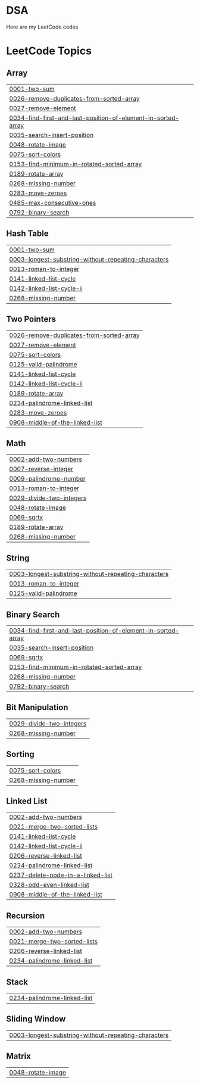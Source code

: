 # DSA
Here are my LeetCode codes

<!---LeetCode Topics Start-->
# LeetCode Topics
## Array
|  |
| ------- |
| [0001-two-sum](https://github.com/AnirudhGeek/DSA/tree/master/0001-two-sum) |
| [0026-remove-duplicates-from-sorted-array](https://github.com/AnirudhGeek/DSA/tree/master/0026-remove-duplicates-from-sorted-array) |
| [0027-remove-element](https://github.com/AnirudhGeek/DSA/tree/master/0027-remove-element) |
| [0034-find-first-and-last-position-of-element-in-sorted-array](https://github.com/AnirudhGeek/DSA/tree/master/0034-find-first-and-last-position-of-element-in-sorted-array) |
| [0035-search-insert-position](https://github.com/AnirudhGeek/DSA/tree/master/0035-search-insert-position) |
| [0048-rotate-image](https://github.com/AnirudhGeek/DSA/tree/master/0048-rotate-image) |
| [0075-sort-colors](https://github.com/AnirudhGeek/DSA/tree/master/0075-sort-colors) |
| [0153-find-minimum-in-rotated-sorted-array](https://github.com/AnirudhGeek/DSA/tree/master/0153-find-minimum-in-rotated-sorted-array) |
| [0189-rotate-array](https://github.com/AnirudhGeek/DSA/tree/master/0189-rotate-array) |
| [0268-missing-number](https://github.com/AnirudhGeek/DSA/tree/master/0268-missing-number) |
| [0283-move-zeroes](https://github.com/AnirudhGeek/DSA/tree/master/0283-move-zeroes) |
| [0485-max-consecutive-ones](https://github.com/AnirudhGeek/DSA/tree/master/0485-max-consecutive-ones) |
| [0792-binary-search](https://github.com/AnirudhGeek/DSA/tree/master/0792-binary-search) |
## Hash Table
|  |
| ------- |
| [0001-two-sum](https://github.com/AnirudhGeek/DSA/tree/master/0001-two-sum) |
| [0003-longest-substring-without-repeating-characters](https://github.com/AnirudhGeek/DSA/tree/master/0003-longest-substring-without-repeating-characters) |
| [0013-roman-to-integer](https://github.com/AnirudhGeek/DSA/tree/master/0013-roman-to-integer) |
| [0141-linked-list-cycle](https://github.com/AnirudhGeek/DSA/tree/master/0141-linked-list-cycle) |
| [0142-linked-list-cycle-ii](https://github.com/AnirudhGeek/DSA/tree/master/0142-linked-list-cycle-ii) |
| [0268-missing-number](https://github.com/AnirudhGeek/DSA/tree/master/0268-missing-number) |
## Two Pointers
|  |
| ------- |
| [0026-remove-duplicates-from-sorted-array](https://github.com/AnirudhGeek/DSA/tree/master/0026-remove-duplicates-from-sorted-array) |
| [0027-remove-element](https://github.com/AnirudhGeek/DSA/tree/master/0027-remove-element) |
| [0075-sort-colors](https://github.com/AnirudhGeek/DSA/tree/master/0075-sort-colors) |
| [0125-valid-palindrome](https://github.com/AnirudhGeek/DSA/tree/master/0125-valid-palindrome) |
| [0141-linked-list-cycle](https://github.com/AnirudhGeek/DSA/tree/master/0141-linked-list-cycle) |
| [0142-linked-list-cycle-ii](https://github.com/AnirudhGeek/DSA/tree/master/0142-linked-list-cycle-ii) |
| [0189-rotate-array](https://github.com/AnirudhGeek/DSA/tree/master/0189-rotate-array) |
| [0234-palindrome-linked-list](https://github.com/AnirudhGeek/DSA/tree/master/0234-palindrome-linked-list) |
| [0283-move-zeroes](https://github.com/AnirudhGeek/DSA/tree/master/0283-move-zeroes) |
| [0908-middle-of-the-linked-list](https://github.com/AnirudhGeek/DSA/tree/master/0908-middle-of-the-linked-list) |
## Math
|  |
| ------- |
| [0002-add-two-numbers](https://github.com/AnirudhGeek/DSA/tree/master/0002-add-two-numbers) |
| [0007-reverse-integer](https://github.com/AnirudhGeek/DSA/tree/master/0007-reverse-integer) |
| [0009-palindrome-number](https://github.com/AnirudhGeek/DSA/tree/master/0009-palindrome-number) |
| [0013-roman-to-integer](https://github.com/AnirudhGeek/DSA/tree/master/0013-roman-to-integer) |
| [0029-divide-two-integers](https://github.com/AnirudhGeek/DSA/tree/master/0029-divide-two-integers) |
| [0048-rotate-image](https://github.com/AnirudhGeek/DSA/tree/master/0048-rotate-image) |
| [0069-sqrtx](https://github.com/AnirudhGeek/DSA/tree/master/0069-sqrtx) |
| [0189-rotate-array](https://github.com/AnirudhGeek/DSA/tree/master/0189-rotate-array) |
| [0268-missing-number](https://github.com/AnirudhGeek/DSA/tree/master/0268-missing-number) |
## String
|  |
| ------- |
| [0003-longest-substring-without-repeating-characters](https://github.com/AnirudhGeek/DSA/tree/master/0003-longest-substring-without-repeating-characters) |
| [0013-roman-to-integer](https://github.com/AnirudhGeek/DSA/tree/master/0013-roman-to-integer) |
| [0125-valid-palindrome](https://github.com/AnirudhGeek/DSA/tree/master/0125-valid-palindrome) |
## Binary Search
|  |
| ------- |
| [0034-find-first-and-last-position-of-element-in-sorted-array](https://github.com/AnirudhGeek/DSA/tree/master/0034-find-first-and-last-position-of-element-in-sorted-array) |
| [0035-search-insert-position](https://github.com/AnirudhGeek/DSA/tree/master/0035-search-insert-position) |
| [0069-sqrtx](https://github.com/AnirudhGeek/DSA/tree/master/0069-sqrtx) |
| [0153-find-minimum-in-rotated-sorted-array](https://github.com/AnirudhGeek/DSA/tree/master/0153-find-minimum-in-rotated-sorted-array) |
| [0268-missing-number](https://github.com/AnirudhGeek/DSA/tree/master/0268-missing-number) |
| [0792-binary-search](https://github.com/AnirudhGeek/DSA/tree/master/0792-binary-search) |
## Bit Manipulation
|  |
| ------- |
| [0029-divide-two-integers](https://github.com/AnirudhGeek/DSA/tree/master/0029-divide-two-integers) |
| [0268-missing-number](https://github.com/AnirudhGeek/DSA/tree/master/0268-missing-number) |
## Sorting
|  |
| ------- |
| [0075-sort-colors](https://github.com/AnirudhGeek/DSA/tree/master/0075-sort-colors) |
| [0268-missing-number](https://github.com/AnirudhGeek/DSA/tree/master/0268-missing-number) |
## Linked List
|  |
| ------- |
| [0002-add-two-numbers](https://github.com/AnirudhGeek/DSA/tree/master/0002-add-two-numbers) |
| [0021-merge-two-sorted-lists](https://github.com/AnirudhGeek/DSA/tree/master/0021-merge-two-sorted-lists) |
| [0141-linked-list-cycle](https://github.com/AnirudhGeek/DSA/tree/master/0141-linked-list-cycle) |
| [0142-linked-list-cycle-ii](https://github.com/AnirudhGeek/DSA/tree/master/0142-linked-list-cycle-ii) |
| [0206-reverse-linked-list](https://github.com/AnirudhGeek/DSA/tree/master/0206-reverse-linked-list) |
| [0234-palindrome-linked-list](https://github.com/AnirudhGeek/DSA/tree/master/0234-palindrome-linked-list) |
| [0237-delete-node-in-a-linked-list](https://github.com/AnirudhGeek/DSA/tree/master/0237-delete-node-in-a-linked-list) |
| [0328-odd-even-linked-list](https://github.com/AnirudhGeek/DSA/tree/master/0328-odd-even-linked-list) |
| [0908-middle-of-the-linked-list](https://github.com/AnirudhGeek/DSA/tree/master/0908-middle-of-the-linked-list) |
## Recursion
|  |
| ------- |
| [0002-add-two-numbers](https://github.com/AnirudhGeek/DSA/tree/master/0002-add-two-numbers) |
| [0021-merge-two-sorted-lists](https://github.com/AnirudhGeek/DSA/tree/master/0021-merge-two-sorted-lists) |
| [0206-reverse-linked-list](https://github.com/AnirudhGeek/DSA/tree/master/0206-reverse-linked-list) |
| [0234-palindrome-linked-list](https://github.com/AnirudhGeek/DSA/tree/master/0234-palindrome-linked-list) |
## Stack
|  |
| ------- |
| [0234-palindrome-linked-list](https://github.com/AnirudhGeek/DSA/tree/master/0234-palindrome-linked-list) |
## Sliding Window
|  |
| ------- |
| [0003-longest-substring-without-repeating-characters](https://github.com/AnirudhGeek/DSA/tree/master/0003-longest-substring-without-repeating-characters) |
## Matrix
|  |
| ------- |
| [0048-rotate-image](https://github.com/AnirudhGeek/DSA/tree/master/0048-rotate-image) |
<!---LeetCode Topics End-->